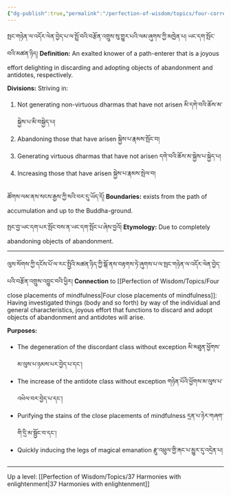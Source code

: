 ```yaml
---
{"dg-publish":true,"permalink":"/perfection-of-wisdom/topics/four-correct-abandonments/"}
---
```


སྤང་གཉེན་ལ་འདོར་ལེན་བྱེད་པ་ལ་སྤྲོ་བའི་བརྩོན་འགྲུས་སུ་གྱུར་པའི་ལམ་ཞུགས་ཀྱི་མཁྱེན་པ། ཡང་དག་སྤོང་བའི་མཚན་ཉིད།
**Definition:** An exalted knower of a path-enterer that is a joyous effort delighting in discarding and adopting objects of abandonment and antidotes, respectively.

**Divisions:** Striving in:
1. Not generating non-virtuous dharmas that have not arisen མི་དགེ་བའི་ཆོས་མ་སྐྱེས་པ་མི་བསྐྱེད་པ།
2. Abandoning those that have arisen སྐྱེས་པ་རྣམས་སྤོང་བ།
3. Generating virtuous dharmas that have not arisen དགེ་བའི་ཆོས་མ་སྐྱེས་པ་སྐྱེད་པ།
4. Increasing those that have arisen སྐྱེས་པ་རྣམས་སྤེལ་བ།

ཚོགས་ལམ་ནས་སངས་རྒྱས་ཀྱི་སའི་བར་དུ་ཡོད་དོ།
**Boundaries:** exists from the path of accumulation and up to the Buddha-ground.

སྤང་བྱ་ཡང་དག་པར་སྤོང་བས་ན་ཡང་དག་སྤོང་པ་ཞེས་བྱའོ།
**Etymology:** Due to completely abandoning objects of abandonment.

---
ལུས་སོགས་ཀྱི་དངོས་པོ་ལ་རང་སྤྱིའི་མཚན་ཉིད་ཀྱི་སྒོ་ནས་བརྟགས་ཏེ་ཞུགས་པ་ལ་སྤང་གཉེན་ལ་འདོར་ལེན་བྱེད་པའི་བརྩོན་འགྲུས་འབྱུང་བའི་ཕྱིར།
**Connection** to [[Perfection of Wisdom/Topics/Four close placements of mindfulness\|Four close placements of mindfulness]]: Having investigated things (body and so forth) by way of the individual and general characteristics, joyous effort that functions to discard and adopt objects of abandonment and antidotes will arise.

**Purposes:**
- The degeneration of the discordant class without exception མི་མཐུན་ཕྱོགས་མ་ལུས་པ་ཉམས་པར་བྱེད་པ་དང༌།
- The increase of the antidote class without exception གཉེན་པོའི་ཕྱོགས་མ་ལུས་པ་འཕེལ་བར་བྱེད་པ་དང༌།
- Purifying the stains of the close placements of mindfulness དྲན་པ་ཉེར་གཞག་གི་དྲི་མ་སྦྱོང་བ་དང༌།
- Quickly inducing the legs of magical emanation རྫུ་འཕྲུལ་གྱི་རྐང་པ་མྱུར་དུ་འདྲེན་པ།

---
Up a level: [[Perfection of Wisdom/Topics/37 Harmonies with enlightenment\|37 Harmonies with enlightenment]]